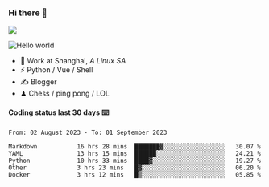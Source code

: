 ### Hi there 👋
![](https://komarev.com/ghpvc/?username=Xuhandsome)


<img src="https://github-readme-stats.vercel.app/api?username=XuHandsome&show_icons=true&theme=merko" alt="Hello world">

<br/>

- 🍻  Work at Shanghai, _A Linux SA_
- ⚡  Python / Vue / Shell
- ✍️  Blogger
- ♟  Chess / ping pong / LOL

#### Coding status last 30 days ⌨️

<!--START_SECTION:waka-->

```text
From: 02 August 2023 - To: 01 September 2023

Markdown           16 hrs 28 mins  ███████▓░░░░░░░░░░░░░░░░░   30.07 %
YAML               13 hrs 15 mins  ██████░░░░░░░░░░░░░░░░░░░   24.21 %
Python             10 hrs 33 mins  ████▓░░░░░░░░░░░░░░░░░░░░   19.27 %
Other              3 hrs 23 mins   █▓░░░░░░░░░░░░░░░░░░░░░░░   06.20 %
Docker             3 hrs 12 mins   █▒░░░░░░░░░░░░░░░░░░░░░░░   05.85 %
```

<!--END_SECTION:waka-->
